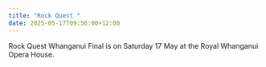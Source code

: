 ```yaml
---
title: "Rock Quest "
date: 2025-05-17T09:56:00+12:00
---
```

Rock Quest Whanganui Final is on Saturday 17 May at the Royal Whanganui Opera House.
